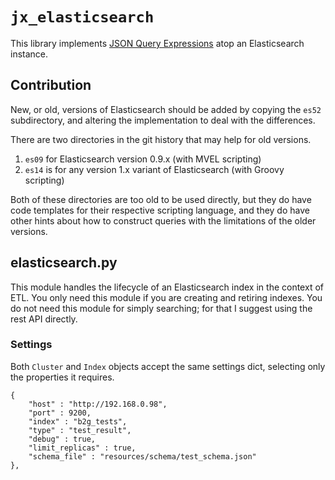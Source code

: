 # `jx_elasticsearch`

This library implements [JSON Query Expressions]() atop an Elasticsearch instance.


## Contribution

New, or old, versions of Elasticsearch should be added by copying the `es52` subdirectory, and altering the implementation to deal with the differences.

There are two directories in the git history that may help for old versions.

1. `es09` for Elasticsearch version 0.9.x (with MVEL scripting)
2. `es14` is for any version 1.x variant of Elasticsearch (with Groovy scripting)

Both of these directories are too old to be used directly, but they do have code templates for their respective scripting language, and they do have other hints about how to construct queries with the limitations of the older versions.



## elasticsearch.py

This module handles the lifecycle of an Elasticsearch index in the context of
ETL. You only need this module if you are creating and retiring indexes. You
do not need this module for simply searching; for that I suggest using the
rest API directly.

### Settings

Both ```Cluster``` and ```Index``` objects accept the same settings dict,
selecting only the properties it requires.

	{
		"host" : "http://192.168.0.98",
		"port" : 9200,
		"index" : "b2g_tests",
		"type" : "test_result",
		"debug" : true,
		"limit_replicas" : true,
		"schema_file" : "resources/schema/test_schema.json"
	},



